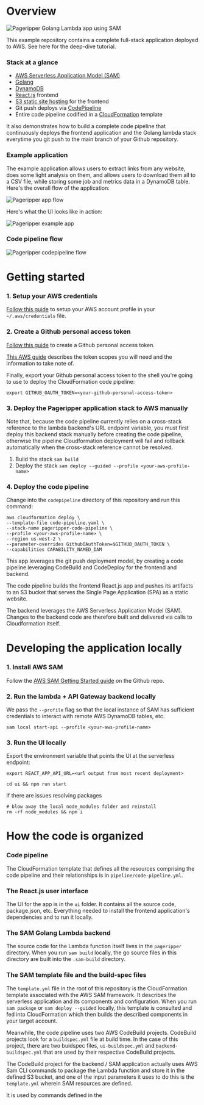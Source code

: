 # Overview

![Pageripper Golang Lambda app using SAM](./doc/pageripper.png)

This example repository contains a complete full-stack application deployed to AWS. See here for the deep-dive tutorial.

### Stack at a glance

* [AWS Serverless Application Model (SAM)](https://aws.amazon.com/serverless/sam/)
* [Golang](https://golang.org/)
* [DynamoDB](https://aws.amazon.com/dynamodb/)
* [React.js](https://reactjs.org/) frontend
* [S3 static site hosting](https://docs.aws.amazon.com/AmazonS3/latest/userguide/WebsiteHosting.html) for the frontend
* Git push deploys via [CodePipeline](https://aws.amazon.com/codepipeline/)
* Entire code pipeline codified in a [CloudFormation](https://aws.amazon.com/cloudformation/) template

It also demonstrates how to build a complete code pipeline that continuously deploys the frontend application and the Golang lambda stack everytime you git push to the main branch of your Github repository.

### Example application

The example application allows users to extract links from any website, does some light analysis on them, and allows users to download them all to a CSV file, while storing some job and metrics data in a DynamoDB table. Here's the overall flow of the application:

![Pageripper app flow](./doc/pageripper-app-flow.png)

Here's what the UI looks like in action:

![Pageripper example app](./doc/pageripper-demo.png)

### Code pipeline flow

![Pageripper codepipeline flow](./doc/pageripper-codepipeline.png)

# Getting started

### 1. Setup your AWS credentials

[Follow this guide](https://docs.aws.amazon.com/cli/latest/userguide/cli-configure-profiles.html) to setup your AWS account profile in your `~/.aws/credentials` file.

### 2. Create a Github personal access token

[Follow this guide](https://docs.github.com/en/github/authenticating-to-github/creating-a-personal-access-token) to create a Github personal access token.

[This AWS guide](https://docs.aws.amazon.com/quickstart/latest/cicd-taskcat/step2.html) describes the token scopes you will need and the information to take note of.

Finally, export your Github personal access token to the shell you're going to use to deploy the CloudFormation code pipeline:

```
export GITHUB_OAUTH_TOKEN=<your-github-personal-access-token>
```

### 3. Deploy the Pageripper application stack to AWS manually

Note that, because the code pipeline currently relies on a cross-stack reference to the lambda backend's URL endpoint variable, you must first deploy this backend stack manually before creating the code pipeline, otherwise the pipeline Cloudformation deployment will fail and rollback automatically when the cross-stack reference cannot be resolved.

1. Build the stack `sam build`
2. Deploy the stack `sam deploy --guided --profile <your-aws-profile-name>`

### 4. Deploy the code pipeline

Change into the `codepipeline` directory of this repository and run this command:

```
aws cloudformation deploy \
--template-file code-pipeline.yaml \
--stack-name pageripper-code-pipeline \
--profile <your-aws-profile-name> \
--region us-west-2 \
--parameter-overrides GithubOAuthToken=$GITHUB_OAUTH_TOKEN \
--capabilities CAPABILITY_NAMED_IAM
```

This app leverages the git push deployment model, by creating a code pipeline leveraging CodeBuild and CodeDeploy for the frontend and backend.

The code pipeline builds the frontend React.js app and pushes its artifacts to an S3 bucket that serves the Single Page Application (SPA) as a static website.

The backend leverages the AWS Serverless Application Model (SAM). Changes to the backend code are therefore built and delivered via calls to Cloudformation itself.

# Developing the application locally


### 1. Install AWS SAM

Follow the [AWS SAM Getting Started guide](https://github.com/aws/serverless-application-model#get-started) on the Github repo.

### 2. Run the lambda + API Gateway backend locally

We pass the `--profile` flag so that the local instance of SAM has sufficient credentials to interact with remote AWS DynamoDB tables, etc.

```
sam local start-api --profile <your-aws-profile-name>
```

### 3. Run the UI locally

Export the environment variable that points the UI at the serverless endpoint:

`export REACT_APP_API_URL=<url output from most recent deployment>`

```
cd ui && npm run start
```

If there are issues resolving packages

```
# blow away the local node_modules folder and reinstall
rm -rf node_modules && npm i
```
# How the code is organized

### Code pipeline
The CloudFormation template that defines all the resources comprising the code pipeline and their relationships is in `pipeline/code-pipeline.yml`.

### The React.js user interface
The UI for the app is in the `ui` folder. It contains all the source code, package.json, etc. Everything needed to install the frontend application's dependencies and to run it locally.

### The SAM Golang Lambda backend
The source code for the Lambda function itself lives in the `pageripper` directory. When you run `sam build` locally, the go source files in this directory are built into the `.sam-build` directory.

### The SAM template file and the build-spec files
The `template.yml` file in the root of this repository is the CloudFormation template associated with the AWS SAM framework. It describes the serverless application and its components and configuration. When you run `sam package` or `sam deploy --guided` locally, this template is consulted and fed into CloudFormation which then builds the described components in your target account.

Meanwhile, the code pipeline uses two AWS CodeBuild projects. CodeBuild projects look for a `buildspec.yml` file at build time. In the case of this project, there are two buidspec files, `ui-buildspec.yml` and `backend-buildspec.yml` that are used by their respective CodeBuild projects.

The CodeBuild project for the backend / SAM application actually uses AWS Sam CLI commands to package the Lambda function and store it in the defined S3 bucket, and one of the input parameters it uses to do this is the `template.yml` wherein SAM resources are defined.

It is used by commands defined in the
